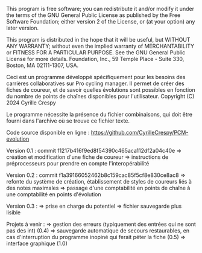 This program is free software; you can redistribute it and/or
modify it under the terms of the GNU General Public License
as published by the Free Software Foundation; either version 2
of the License, or (at your option) any later version.

This program is distributed in the hope that it will be useful,
but WITHOUT ANY WARRANTY; without even the implied warranty of
MERCHANTABILITY or FITNESS FOR A PARTICULAR PURPOSE.  See the
GNU General Public License for more details.
Foundation, Inc., 59 Temple Place - Suite 330, Boston, MA  02111-1307, USA.

Ceci est un programme développé spécifiquement pour les besoins des carrières collaboratives
sur Pro cycling manager. Il permet de créer des fiches de coureur, et de savoir quelles évolutions
sont possibles en fonction du nombre de points de chaînes disponibles pour l'utilisateur.
Copyright (C) 2024  Cyrille Crespy

Le programme nécessite la présence du fichier combinaisons, qui doit être fourni dans l'archive où se trouve ce fichier texte.

Code source disponible en ligne : https://github.com/CyrilleCrespy/PCM-evolution

Version 0.1 : commit f1217b416f9ed8f54390c465aca112df2a04c40e
=> création et modification d'une fiche de coureur
=> instructions de préprocesseurs pour prendre en compte l'interopérabilité

Version 0.2 : commit f1a39166052462b8c159cac85f5cf8e830ce8ac8
=> refonte du système de création, établissement de styles de coureurs liés à des notes maximales
=> passage d'une comptabilité en points de chaîne à une comptabilité en points d'évolution

Version 0.3 :
=> prise en charge du potentiel
=> fichier sauvegarde plus lisible

Projets à venir :
=> gestion des erreurs (typiquement des entrées qui ne sont pas des int) (0.4)
=> sauvegarde automatique de secours restaurables, en cas d'interruption du programme inopiné qui ferait péter la fiche (0.5)
=> interface graphique (1.0)

